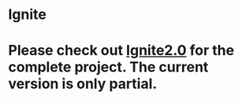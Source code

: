# Ignite

# Please check out [Ignite2.0](https://github.com/dheerajcl/Ignite2.0) for the complete project. The current version is only partial.
